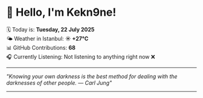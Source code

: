 # 👋 Hello, I'm Kekn9ne!

🗓️ Today is: **Tuesday, 22 July 2025**  
🌤️ Weather in Istanbul: **☀️   +27°C**  
📊 GitHub Contributions: **68**  
🎧 Currently Listening: Not listening to anything right now ❌

---

_"Knowing your own darkness is the best method for dealing with the darknesses of other people. — *Carl Jung*"_

---
